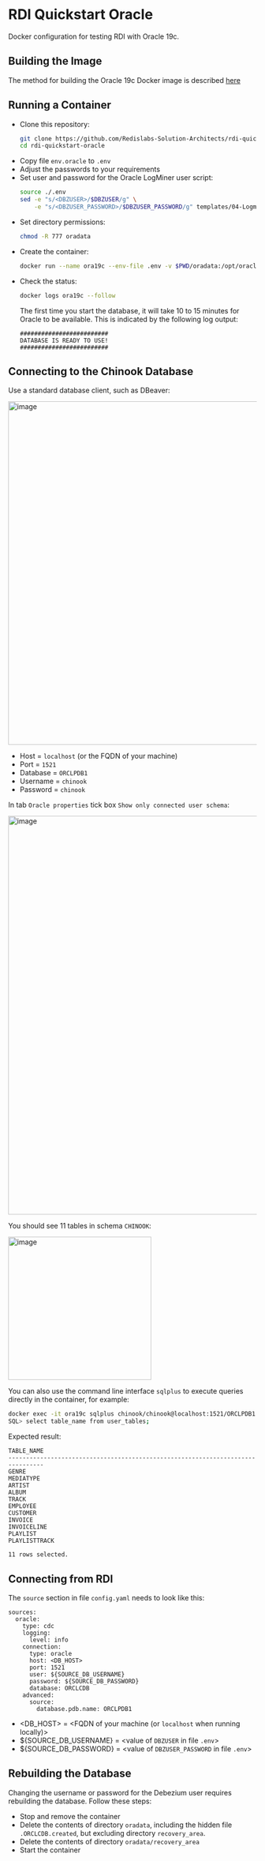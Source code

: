 # RDI Quickstart Oracle

Docker configuration for testing RDI with Oracle 19c.

## Building the Image

The method for building the Oracle 19c Docker image is described [here](https://github.com/oracle/docker-images/tree/main/OracleDatabase/SingleInstance)

## Running a Container

- Clone this repository:
  ```bash
  git clone https://github.com/Redislabs-Solution-Architects/rdi-quickstart-oracle.git
  cd rdi-quickstart-oracle
  ```
- Copy file `env.oracle` to `.env`
- Adjust the passwords to your requirements
- Set user and password for the Oracle LogMiner user script:
  ```bash
  source ./.env
  sed -e "s/<DBZUSER>/$DBZUSER/g" \
      -e "s/<DBZUSER_PASSWORD>/$DBZUSER_PASSWORD/g" templates/04-Logminer_User.template > sql/04-Logminer_User.sql
- Set directory permissions:
  ```bash
  chmod -R 777 oradata
  ```
- Create the container:
  ```bash
  docker run --name ora19c --env-file .env -v $PWD/oradata:/opt/oracle/oradata -v $PWD/sql:/docker-entrypoint-initdb.d/setup -p 1521:1521 -p 5500:5500 -d oracle/database:19.3.0-ee
  ```
- Check the status:
  ```bash
  docker logs ora19c --follow
  ```
  The first time you start the database, it will take 10 to 15 minutes for Oracle to be available. This is indicated by the following log output:
  ```
  #########################
  DATABASE IS READY TO USE!
  #########################
  ```

## Connecting to the Chinook Database

Use a standard database client, such as DBeaver:

<img width="696" alt="image" src="https://github.com/user-attachments/assets/c2a37838-6e5a-4a87-8b95-fcc3f1823944" />

- Host = `localhost` (or the FQDN of your machine)
- Port = `1521`
- Database = `ORCLPDB1`
- Username = `chinook`
- Password = `chinook`

In tab `Oracle properties` tick box `Show only connected user schema`:

<img width="808" alt="image" src="https://github.com/user-attachments/assets/69f66b4f-f8bf-4926-b2a1-53fd4746dd74" />

You should see 11 tables in schema `CHINOOK`:

<img width="290" alt="image" src="https://github.com/user-attachments/assets/a43af111-7229-47ee-90ff-a9e413441568" />

You can also use the command line interface `sqlplus` to execute queries directly in the container, for example:

```bash
docker exec -it ora19c sqlplus chinook/chinook@localhost:1521/ORCLPDB1
SQL> select table_name from user_tables;
```

Expected result:

```
TABLE_NAME
--------------------------------------------------------------------------------
GENRE
MEDIATYPE
ARTIST
ALBUM
TRACK
EMPLOYEE
CUSTOMER
INVOICE
INVOICELINE
PLAYLIST
PLAYLISTTRACK

11 rows selected.
```

## Connecting from RDI

The `source` section in file `config.yaml` needs to look like this:

```
sources:
  oracle:
    type: cdc
    logging:
      level: info
    connection:
      type: oracle
      host: <DB_HOST>
      port: 1521
      user: ${SOURCE_DB_USERNAME}
      password: ${SOURCE_DB_PASSWORD}
      database: ORCLCDB
    advanced:
      source:
        database.pdb.name: ORCLPDB1
```

- <DB_HOST> = <FQDN of your machine (or `localhost` when running locally)\>
- ${SOURCE_DB_USERNAME} = <value of `DBZUSER` in file `.env`>
- ${SOURCE_DB_PASSWORD} = <value of `DBZUSER_PASSWORD` in file `.env`>

## Rebuilding the Database

Changing the username or password for the Debezium user requires rebuilding the database. Follow these steps:

- Stop and remove the container
- Delete the contents of directory `oradata`, including the hidden file `.ORCLCDB.created`, but excluding directory `recovery_area`.
- Delete the contents of directory `oradata/recovery_area`
- Start the container
